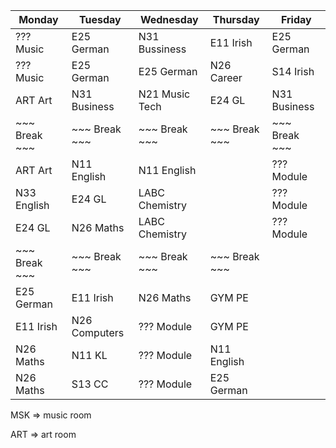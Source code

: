 | Monday              | Tuesday                | Wednesday            | Thursday             | Friday                |
|---------------------|------------------------|----------------------|----------------------|-----------------------|
| ??? Music           | E25 German             | N31 Bussiness        | E11 Irish            | E25 German            |
| ??? Music           | E25 German             | E25 German           | N26 Career           | S14 Irish             |
| ART Art             | N31 Business           | N21 Music Tech       | E24 GL               | N31 Business          |
| ~~~  Break  ~~~     | ~~~ Break ~~~          | ~~~ Break ~~~        | ~~~ Break ~~~        | ~~~ Break ~~~         |
| ART Art             | N11 English            | N11 English          |                      | ??? Module            |
| N33 English         | E24 GL                 | LABC Chemistry       |                      | ??? Module            |
| E24 GL              | N26 Maths              | LABC Chemistry       |                      | ??? Module            |
| ~~~  Break  ~~~     | ~~~ Break ~~~          | ~~~ Break ~~~        | ~~~ Break ~~~        |                       |
| E25 German          | E11 Irish              | N26 Maths            | GYM PE               |                       |
| E11 Irish           | N26 Computers          | ??? Module           | GYM PE               |                       |
| N26 Maths           | N11 KL                 | ??? Module           | N11 English          |                       |
| N26 Maths           | S13 CC                 | ??? Module           | E25 German           |                       |

MSK => music room

ART => art room
